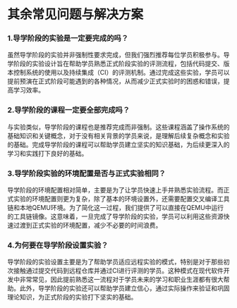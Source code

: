 # 其余常见问题与解决方案

### 1.导学阶段的实验是一定要完成的吗？

虽然导学阶段的实验并非强制性要求完成，但我们强烈推荐每位学员积极参与。导学阶段的实验设计旨在帮助学员熟悉正式阶段实验的评测流程，包括代码提交、版本控制系统的使用以及持续集成（CI）的评测机制。通过完成这些实验，学员可以提前预演在正式阶段可能遇到的各种情况，从而减少正式实验时的困惑和错误，提高学习效率。

### 2.导学阶段的课程一定要全部完成吗？

与实验类似，导学阶段的课程也是推荐完成而非强制。这些课程涵盖了操作系统的基础知识和关键概念，对于没有相关背景的学员来说，是理解后续复杂概念和实验的基础。完成导学阶段的课程可以帮助学员建立坚实的知识基础，为后续更深入的学习和实践打下良好的基础。

### 3.导学阶段实验的环境配置是否与正式实验相同？

导学阶段的环境配置相对简单，主要是为了让学员快速上手并熟悉实验流程。而正式实验的环境配置则更为复杂，除了基本的环境设置外，还需要配置交叉编译工具链和本地QEMU环境。为了简化这一过程，我们提供了可以直接在QEMU中运行的工具链镜像。这意味着，一旦完成了导学阶段的实验，学员可以利用这些资源快速过渡到正式实验的环境配置，减少不必要的时间浪费。

### 4.为何要在导学阶段设置实验？

导学阶段的实验设置主要是为了帮助学员适应远程实验的模式，特别是对于那些初次接触通过提交代码到远程仓库并通过CI进行评测的学员。这种模式在现代软件开发中非常常见，因此提前熟悉这一流程对于学员未来的学习和职业生涯都有很大帮助。此外，导学阶段的实验还可以帮助学员建立信心，通过实际操作来验证和巩固理论知识，为正式阶段的实验打下坚实的基础。
